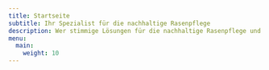 ```yaml
---
title: Startseite
subtitle: Ihr Spezialist für die nachhaltige Rasenpflege
description: Wer stimmige Lösungen für die nachhaltige Rasenpflege und natürliche Sportflächen sucht, findet mit grashobber den passenden Weg.
menu:
  main:
    weight: 10
---
```

